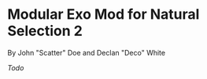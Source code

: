 
Modular Exo Mod for Natural Selection 2
=====

By John "Scatter" Doe and Declan "Deco" White

*Todo*


